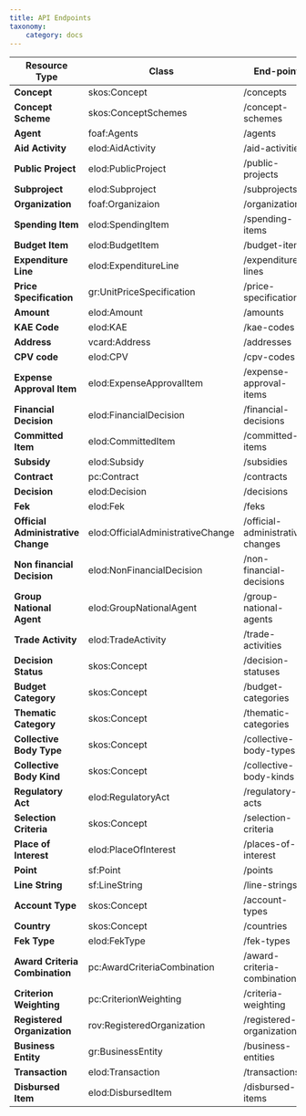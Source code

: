 ```yaml
---
title: API Endpoints
taxonomy:
    category: docs
---
```


| Resource Type  | Class | End-point | Notes |
| --------------- | --------- | ------| -------------|
| **Concept**  | skos:Concept | /concepts | Notes |
| **Concept Scheme**  | skos:ConceptSchemes | /concept-schemes |  |
| **Agent**  | foaf:Agents | /agents |  |
| **Aid Activity**  | elod:AidActivity | /aid-activities |  |
| **Public Project**  | elod:PublicProject | /public-projects |  |
| **Subproject**  | elod:Subproject | /subprojects |  |
| **Organization**  | foaf:Organizaion | /organizations |  |
| **Spending Item**  | elod:SpendingItem | /spending-items |  |
| **Budget Item**  | elod:BudgetItem | /budget-items |  |
| **Expenditure Line**  | elod:ExpenditureLine | /expenditure-lines |  |
| **Price Specification**  | gr:UnitPriceSpecification | /price-specifications |  |
| **Amount**  | elod:Amount | /amounts |  |
| **KAE Code**  | elod:KAE | /kae-codes |  |
| **Address**  | vcard:Address | /addresses |  |
| **CPV code**  | elod:CPV | /cpv-codes |  |
| **Expense Approval Item**  | elod:ExpenseApprovalItem | /expense-approval-items |  |
| **Financial Decision**  | elod:FinancialDecision | /financial-decisions |  |
| **Committed Item**  | elod:CommittedItem | /committed-items |  |
| **Subsidy**  | elod:Subsidy | /subsidies |  |
| **Contract**  | pc:Contract | /contracts |  |
| **Decision**  | elod:Decision | /decisions |  |
| **Fek**  | elod:Fek | /feks |  |
| **Official Administrative Change**  | elod:OfficialAdministrativeChange | /official-administrative-changes |  |
| **Non financial Decision**  | elod:NonFinancialDecision | /non-financial-decisions |  |
| **Group National Agent**  | elod:GroupNationalAgent | /group-national-agents |  |
| **Trade Activity**  | elod:TradeActivity | /trade-activities |  |
| **Decision Status**  | skos:Concept | /decision-statuses |  |
| **Budget Category**  | skos:Concept | /budget-categories |  |
| **Thematic Category**  | skos:Concept | /thematic-categories |  |
| **Collective Body Type**  | skos:Concept | /collective-body-types |  |
| **Collective Body Kind**  | skos:Concept | /collective-body-kinds |  |
| **Regulatory Act**  | elod:RegulatoryAct | /regulatory-acts |  |
| **Selection Criteria**  | skos:Concept | /selection-criteria |  |
| **Place of Interest**  | elod:PlaceOfInterest | /places-of-interest |  |
| **Point**  | sf:Point | /points |  |
| **Line String**  | sf:LineString | /line-strings |  |
| **Account Type**  | skos:Concept | /account-types |  |
| **Country**  | skos:Concept | /countries |  |
| **Fek Type**  | elod:FekType | /fek-types |  |
| **Award Criteria Combination**  | pc:AwardCriteriaCombination | /award-criteria-combinations |  |
| **Criterion Weighting**  | pc:CriterionWeighting | /criteria-weighting |  |
| **Registered Organization**  | rov:RegisteredOrganization | /registered-organizations |  |
| **Business Entity**  | gr:BusinessEntity | /business-entities |  |
| **Transaction**  | elod:Transaction | /transactions |  |
| **Disbursed Item**  | elod:DisbursedItem | /disbursed-items |  |










